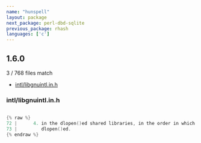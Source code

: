 ```yaml
---
name: "hunspell"
layout: package
next_package: perl-dbd-sqlite
previous_package: rhash
languages: ['c']
---
```

## 1.6.0
3 / 768 files match

 - [intl/libgnuintl.in.h](#intllibgnuintlinh)

### intl/libgnuintl.in.h

```c

{% raw %}
72 |      4. in the dlopen()ed shared libraries, in the order in which they were
73 |         dlopen()ed.
{% endraw %}

```